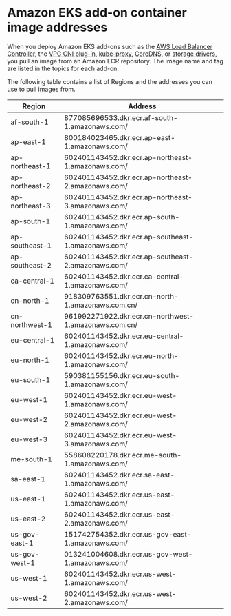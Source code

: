 # Amazon EKS add\-on container image addresses<a name="add-ons-images"></a>

When you deploy Amazon EKS add\-ons such as the [AWS Load Balancer Controller](aws-load-balancer-controller.md), the [VPC CNI plug\-in](pod-networking.md), [kube\-proxy](update-cluster.md#update-existing-cluster), [CoreDNS](coredns.md), or [storage drivers](storage.md), you pull an image from an Amazon ECR repository\. The image name and tag are listed in the topics for each add\-on\.

The following table contains a list of Regions and the addresses you can use to pull images from\. 


| Region | Address | 
| --- | --- | 
| af\-south\-1 | 877085696533\.dkr\.ecr\.af\-south\-1\.amazonaws\.com/ | 
| ap\-east\-1 | 800184023465\.dkr\.ecr\.ap\-east\-1\.amazonaws\.com/ | 
| ap\-northeast\-1  | 602401143452\.dkr\.ecr\.ap\-northeast\-1\.amazonaws\.com/ | 
| ap\-northeast\-2  | 602401143452\.dkr\.ecr\.ap\-northeast\-2\.amazonaws\.com/ | 
| ap\-northeast\-3  | 602401143452\.dkr\.ecr\.ap\-northeast\-3\.amazonaws\.com/ | 
| ap\-south\-1  | 602401143452\.dkr\.ecr\.ap\-south\-1\.amazonaws\.com/ | 
| ap\-southeast\-1  | 602401143452\.dkr\.ecr\.ap\-southeast\-1\.amazonaws\.com/ | 
| ap\-southeast\-2  | 602401143452\.dkr\.ecr\.ap\-southeast\-2\.amazonaws\.com/ | 
| ca\-central\-1  | 602401143452\.dkr\.ecr\.ca\-central\-1\.amazonaws\.com/ | 
| cn\-north\-1 | 918309763551\.dkr\.ecr\.cn\-north\-1\.amazonaws\.com\.cn/ | 
| cn\-northwest\-1 | 961992271922\.dkr\.ecr\.cn\-northwest\-1\.amazonaws\.com\.cn/ | 
| eu\-central\-1  | 602401143452\.dkr\.ecr\.eu\-central\-1\.amazonaws\.com/ | 
| eu\-north\-1  | 602401143452\.dkr\.ecr\.eu\-north\-1\.amazonaws\.com/ | 
| eu\-south\-1 | 590381155156\.dkr\.ecr\.eu\-south\-1\.amazonaws\.com/ | 
| eu\-west\-1  | 602401143452\.dkr\.ecr\.eu\-west\-1\.amazonaws\.com/ | 
| eu\-west\-2  | 602401143452\.dkr\.ecr\.eu\-west\-2\.amazonaws\.com/ | 
| eu\-west\-3  | 602401143452\.dkr\.ecr\.eu\-west\-3\.amazonaws\.com/ | 
| me\-south\-1 | 558608220178\.dkr\.ecr\.me\-south\-1\.amazonaws\.com/ | 
| sa\-east\-1 | 602401143452\.dkr\.ecr\.sa\-east\-1\.amazonaws\.com/ | 
| us\-east\-1 | 602401143452\.dkr\.ecr\.us\-east\-1\.amazonaws\.com/ | 
| us\-east\-2 | 602401143452\.dkr\.ecr\.us\-east\-2\.amazonaws\.com/ | 
| us\-gov\-east\-1 | 151742754352\.dkr\.ecr\.us\-gov\-east\-1\.amazonaws\.com/ | 
| us\-gov\-west\-1 | 013241004608\.dkr\.ecr\.us\-gov\-west\-1\.amazonaws\.com/ | 
| us\-west\-1 | 602401143452\.dkr\.ecr\.us\-west\-1\.amazonaws\.com/ | 
| us\-west\-2 | 602401143452\.dkr\.ecr\.us\-west\-2\.amazonaws\.com/ | 